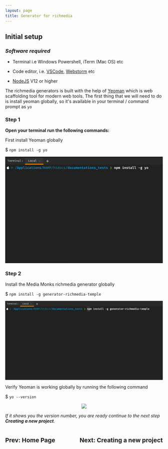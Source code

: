 ```yaml
---
layout: page
title: Generator for richmedia
---
```

## Initial setup
### _**Software required**_

-   Terminal i.e Windows Powershell, iTerm (Mac OS) etc

-   Code editor, i.e. <a href="https://code.visualstudio.com/" target="_blank">VSCode</a>,
    <a href="https://www.jetbrains.com/webstorm/" target="_blank">Webstorm</a> etc

-   <a href="https://nodejs.org/en/" target="_blank">NodeJS</a> V12 or higher

The richmedia generators is built with the help of [Yeoman](https://yeoman.io/) which is web scaffolding tool for 
modern web tools. The first thing that we will need to do is install yeoman globally, so it's available in your 
terminal / command prompt as `yo`

### Step 1

**Open your terminal run the following commands:**

First install Yeoman globally

$ `npm install -g yo`

<div style="display: flex; justify-content: center">
 <img src="assets/img/Screenshot_yoeman_install.png" />
</div>


### Step 2

Install the Media Monks richmedia generator globally

$ `npm install -g generator-richmedia-temple`

<div style="display: flex; justify-content: center">
<img src="assets/img/Screenshot_install_generator.png" />
</div>

Verify Yeoman is working globally by running the following command

$ `yo --version`

<div style="display: flex; justify-content: center">
<img src="https://res.cloudinary.com/frankie-dev/image/upload/v1608810170/MM_Temple_Server_docs/Screenshot_yo_--vesion.png" />
</div>

_If it shows you the version number, you are ready continue to the next step **Creating a new project**._

<div class="page__navigation" style="display: flex; justify-content: space-between;">
    <div class="pageNav__wrapper prev" style="display: flex; flex-direction: column; align-items: flex-start">
        <a href="https://mediamonks.github.io/display-advertising-docs/" class="pageNav__item">
          <i class="fas fa-arrow-left" style="font-size: 2.5rem;"></i>
        </a>
        <div class="pageNav__title" style="width: 100%;">
          <h3 style="font-size: 1.2rem">Prev: Home Page</h3>
        </div>
    </div>
    <div class="pageNav__wrapper next">
        <a href="https://mediamonks.github.io/display-advertising-docs/getting-started/" class="pageNav__item">
          <i class="fas fa-arrow-right" style="font-size: 2.5rem;"></i>
        </a>
        <div class="pageNav__title" style="width: 100%;">
          <h3 style="font-size: 1.2rem">Next: Creating a new project</h3>
        </div>
    </div>
</div>

